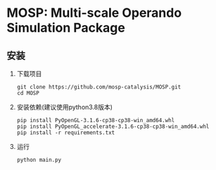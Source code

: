 # MOSP: Multi-scale Operando Simulation Package

## 安装

1. 下载项目  
    ```  
    git clone https://github.com/mosp-catalysis/MOSP.git  
    cd MOSP  
    ```  
2. 安装依赖(建议使用python3.8版本)  
    ```
    pip install PyOpenGL-3.1.6-cp38-cp38-win_amd64.whl  
    pip install PyOpenGL_accelerate-3.1.6-cp38-cp38-win_amd64.whl  
    pip install -r requirements.txt  
    ```
3. 运行  
    ```
    python main.py
    ```
